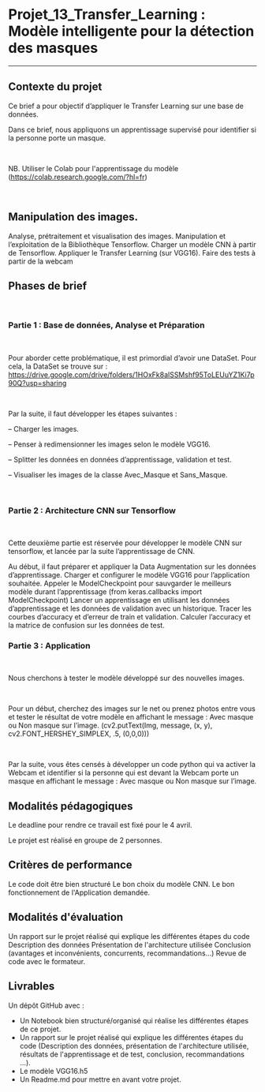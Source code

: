 # Projet_13_Transfer_Learning : Modèle intelligente pour la détection des masques
---

## Contexte du projet
Ce brief a pour objectif d’appliquer le Transfer Learning sur une base de données.

Dans ce brief, nous appliquons un apprentissage supervisé pour identifier si la personne porte un masque.

​

NB. Utiliser le Colab pour l'apprentissage du modèle (https://colab.research.google.com/?hl=fr)


​

## Manipulation des images.
Analyse, prétraitement et visualisation des images.
Manipulation et l’exploitation de la Bibliothèque Tensorflow.
Charger un modèle CNN à partir de Tensorflow.
Appliquer le Transfer Learning (sur VGG16).
Faire des tests à partir de la webcam
​

## Phases de brief

​

### Partie 1 : Base de données, Analyse et Préparation

​

Pour aborder cette problématique, il est primordial d’avoir une DataSet. Pour cela, la DataSet se trouve sur : https://drive.google.com/drive/folders/1HOxFk8alSSMshf95ToLEUuYZ1Ki7p90Q?usp=sharing

​

Par la suite, il faut développer les étapes suivantes :

– Charger les images.

– Penser à redimensionner les images selon le modèle VGG16.

– Splitter les données en données d’apprentissage, validation et test.

– Visualiser les images de la classe Avec_Masque et Sans_Masque.

​

### Partie 2 : Architecture CNN sur Tensorflow

​

Cette deuxième partie est réservée pour développer le modèle CNN sur tensorflow, et lancée par la suite l’apprentissage de CNN.

Au début, il faut préparer et appliquer la Data Augmentation sur les données d’apprentissage.
Charger et configurer le modèle VGG16 pour l’application souhaitée.
Appeler le ModelCheckpoint pour sauvgarder le meilleurs modèle durant l’apprentissage (from keras.callbacks import ModelCheckpoint)
Lancer un apprentissage en utilisant les données d’apprentissage et les données de validation avec un historique.
Tracer les courbes d’accuracy et d’erreur de train et validation.
Calculer l’accuracy et la matrice de confusion sur les données de test.
​

### Partie 3 : Application

​

Nous cherchons à tester le modèle développé sur des nouvelles images.

​

Pour un début, cherchez des images sur le net ou prenez photos entre vous et tester le résultat de votre modèle en affichant le message : Avec masque ou Non masque sur l’image. (cv2.putText(Img, message, (x, y), cv2.FONT_HERSHEY_SIMPLEX, .5, (0,0,0)))

​

Par la suite, vous êtes censés à développer un code python qui va activer la Webcam et identifier si la personne qui est devant la Webcam porte un masque en affichant le message : Avec masque ou Non masque sur l’image.

## Modalités pédagogiques
Le deadline pour rendre ce travail est fixé pour le 4 avril.

Le projet est réalisé en groupe de 2 personnes.

## Critères de performance
Le code doit être bien structuré
Le bon choix du modèle CNN.
Le bon fonctionnement de l'Application demandée.

## Modalités d'évaluation
Un rapport sur le projet réalisé qui explique les différentes étapes du code
Description des données
Présentation de l'architecture utilisée
Conclusion (avantages et inconvénients, concurrents, recommandations…)
Revue de code avec le formateur.

## Livrables
Un dépôt GitHub avec :

- Un Notebook bien structuré/organisé qui réalise les différentes étapes de ce projet.
- Un rapport sur le projet réalisé qui explique les différentes étapes du code (Description des données, présentation de l'architecture utilisée, résultats de l'apprentissage et de test, conclusion, recommandations ...).
- Le modèle VGG16.h5
- Un Readme.md pour mettre en avant votre projet.
